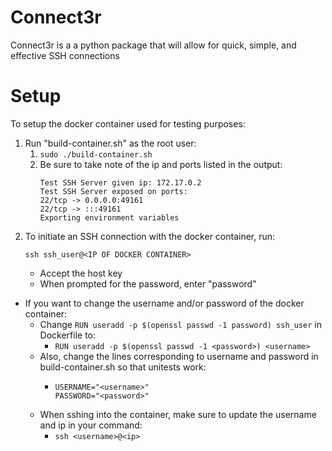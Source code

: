 # Connect3r
Connect3r is a a python package that will allow for quick, simple, and effective SSH connections
# Setup
To setup the docker container used for testing purposes:
1. Run "build-container.sh" as the root user:
   1. ``sudo ./build-container.sh``
   2. Be sure to take note of the ip and ports listed in the output:
        ```
        Test SSH Server given ip: 172.17.0.2
        Test SSH Server exposed on ports:
        22/tcp -> 0.0.0.0:49161
        22/tcp -> :::49161
        Exporting environment variables
        ```
2. To initiate an SSH connection with the docker container, run:
      ```
      ssh ssh_user@<IP OF DOCKER CONTAINER>
      ```
   - Accept the host key
   - When prompted for the password, enter "password"

- If you want to change the username and/or password of the docker container:
  - Change ```RUN useradd -p $(openssl passwd -1 password) ssh_user``` in Dockerfile to:
    - ```RUN useradd -p $(openssl passwd -1 <password>) <username>```
  - Also, change the lines corresponding to username and password in build-container.sh so that unitests work:
    - ```
      USERNAME="<username>"
      PASSWORD="<password>"
      ```
  - When sshing into the container, make sure to update the username and ip in your command:
      - ```ssh <username>@<ip>```

